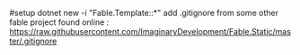 #setup
dotnet new -i "Fable.Template::*"
add .gitignore from some other fable project found online : https://raw.githubusercontent.com/ImaginaryDevelopment/Fable.Static/master/.gitignore
